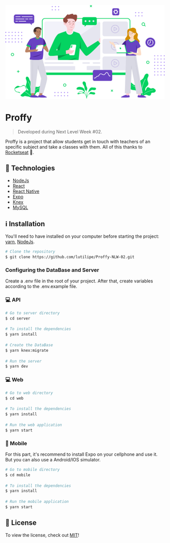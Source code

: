 <a href='https://github.com/lutilipe/Proffy-NLW-02'>
  <p align="center" style="border-radius:6px">
    <kbd>
    <img width="520" height="auto" src='https://github.com/lutilipe/Proffy-NLW-02/blob/master/web/src/assets/images/landing.svg'>
    </kbd>
  </p>
</a>

# Proffy
> Developed during Next Level Week #02.

Proffy is a project that allow students get in touch with teachers of an specific subject and take a classes with them. All of this thanks to [Rocketseat](https://rocketseat.com.br/) :rocket:.

## :rocket: Technologies
  - [NodeJs](https://nodejs.org/en/)
  - [React](https://pt-br.reactjs.org/)
  - [React Native](https://reactnative.dev/)
  - [Expo](https://expo.io/)
  - [Knex](http://knexjs.org/)
  - [MySQL](https://www.mysql.com/)

## :information_source: Installation

You'll need to have installed on your computer before starting the project:
[yarn](https://yarnpkg.com/getting-started), 
[NodeJs](https://nodejs.org/en/).

```bash
# Clone the repository
$ git clone https://github.com/lutilipe/Proffy-NLW-02.git
```
 
### Configuring the DataBase and Server
Create a .env file in the root of your project. After that, create variables according to the .env.example file.

### :computer: API
```bash
# Go to server directory
$ cd server

# To install the dependencies
$ yarn install

# Create the DataBase
$ yarn knex:migrate

# Run the server
$ yarn dev
```
### :computer: Web 
 ```bash
# Go to web directory
$ cd web

# To install the dependencies
$ yarn install

# Run the web application
$ yarn start
```

### :iphone: Mobile 
For this part, it's recommend to install Expo on your cellphone and use it. But you can also use a Android/IOS simulator.
 ```bash
# Go to mobile directory
$ cd mobile

# To install the dependencies
$ yarn install

# Run the mobile application
$ yarn start
```

## :pencil: License
To view the license, check out [MIT](https://choosealicense.com/licenses/mit/)!
